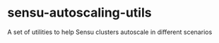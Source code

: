 # sensu-autoscaling-utils
A set of utilities to help Sensu clusters autoscale in different scenarios
